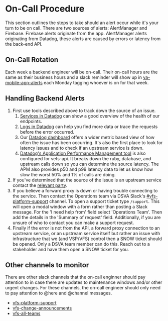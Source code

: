 # On-Call Procedure

This section outlines the steps to take should an alert occur while it's your turn to be on call. There are two sources of alerts: AlertManager and Firebase. Firebase alerts originate from the app. AlertManager alerts originating from Datadog, these alerts are caused by errors or latency from the back-end API.

## On-Call Rotation
Each week a backend engineer will be on-call. Their on-call hours are the same as their business hours and a slack reminder will show up in [va-mobile-app-alerts](https://dsva.slack.com/archives/C021WCL114J) each Monday tagging whoever is on for that week.

## Handling Backend Alerts

1. First use tools described above to track down the source of an issue.
    1. [Services in Datadog](https://vagov.ddog-gov.com/apm/services/mobile-app/operations/rack.request/resources?dependencyMap=qson%3A%28data%3A%28telemetrySelection%3Aall_sources%29%2Cversion%3A%210%29&env=eks-prod&fromUser=false&groupMapByOperation=null&panels=qson%3A%28data%3A%28%29%2Cversion%3A%210%29&resources=qson%3A%28data%3A%28visible%3A%21t%2Chits%3A%28selected%3Atotal%29%2Cerrors%3A%28selected%3Atotal%29%2Clatency%3A%28selected%3Ap95%29%2CtopN%3A%215%29%2Cversion%3A%211%29&s3BucketDetails=qson%3A%28data%3A%28%29%2Cversion%3A%210%29&summary=qson%3A%28data%3A%28visible%3A%21t%2Cerrors%3A%28selected%3Acount%29%2Chits%3A%28selected%3Acount%29%2Clatency%3A%28selected%3Alatency%2Cslot%3A%28agg%3A95%29%2Cdistribution%3A%28isLogScale%3A%21f%29%2CshowTraceOutliers%3A%21t%29%2Csublayer%3A%28slot%3A%28layers%3Aservice%29%2Cselected%3Apercentage%29%29%2Cversion%3A%211%29&view=spans&start=1715100779219&end=1715104379219&paused=false) can show a good overview of the health of our endpoints.
    2. [Logs in Datadog](https://vagov.ddog-gov.com/logs) can help you find more data or trace the requests before the error occurred.
    3. Our [Datadog dashboard](https://vagov.ddog-gov.com/apm/services/mobile-app/operations/rack.request/resources?env=eks-prod&panels=qson%3A%28data%3A%28%29%2Cversion%3A%210%29&resources=qson%3A%28data%3A%28visible%3A%21t%2Chits%3A%28selected%3Atotal%29%2Cerrors%3A%28selected%3Atotal%29%2Clatency%3A%28selected%3Ap95%29%2CtopN%3A%215%29%2Cversion%3A%211%29&sort=error-rate%2Cdesc&summary=qson%3A%28data%3A%21f%2Cversion%3A%211%29&view=spans&start=1701356709938&end=1701360309938&paused=false) offers a wider metric based view of how often the issue has been occurring. It's also the first place to look for latency issues and to check if an upstream service is down.
    4. [Datadog's Application Performance Management tool](https://vagov.ddog-gov.com/apm/services/vets-api/operations/rack.request/resources?env=production) is also configured for vets-api. It breaks down the ruby, database, and upstream calls down so you can determine the source latency. The APM also provides p50 and p99 latency data to let us know how slow the worst 50% and 1% of calls are doing.
2. If you've determined that the source of the issue is an upstream service contact the [relevant party](../Architecture/Services.md#service_contacts).
3. If you believe a forward proxy is down or having trouble connecting to the service. Then contact the Operations team via DSVA Slack's [#vfs-platform-support](https://dsva.slack.com/archives/CBU0KDSB1) channel. To open a support ticket type `/support`. This will open a modal window with a form rather than posting a Slack message. For the 'I need help from' field select 'Operations Team'. Then add the details in the 'Summary of request' field. Additionally, if you are unsure of who to contact you can make a support request. 
4. Finally if the error is not from the API, a forward proxy connection to an upstream service, or an upstream service itself but rather an issue with infrastructure that we (and VSP/VFS) control then a SNOW ticket should be opened. Only a DSVA team member can do this. Reach out to a stakeholder and have them open a SNOW ticket for you.


## Other channels to monitor
There are other slack channels that the on-call enginner should pay attention to in case there are updates to maintenance windows and/or other urgent changes. For these channels, the on-call engineer should only need to pay attention to @here and @channel messages.
- [vfs-platform-support](https://dsva.slack.com/archives/CBU0KDSB1)
- [vfs-change-announcements](https://dsva.slack.com/archives/C03R5SBELQM)
- [vfs-all-teams](https://dsva.slack.com/archives/CE4304QPK)